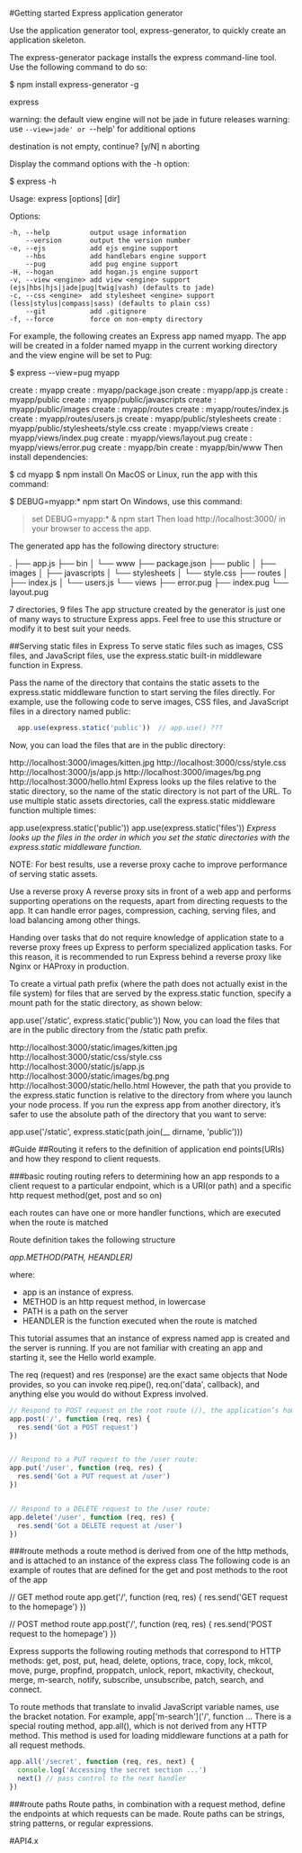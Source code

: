 #Getting started
Express application generator

Use the application generator tool, express-generator, to quickly create an application skeleton.

The express-generator package installs the express command-line tool. Use the following command to do so:

$ npm install express-generator -g


express

  warning: the default view engine will not be jade in future releases
  warning: use `--view=jade' or `--help' for additional options

destination is not empty, continue? [y/N] n
aborting

Display the command options with the -h option:

$ express -h

  Usage: express [options] [dir]

  Options:

    -h, --help          output usage information
        --version       output the version number
    -e, --ejs           add ejs engine support
        --hbs           add handlebars engine support
        --pug           add pug engine support
    -H, --hogan         add hogan.js engine support
    -v, --view <engine> add view <engine> support (ejs|hbs|hjs|jade|pug|twig|vash) (defaults to jade)
    -c, --css <engine>  add stylesheet <engine> support (less|stylus|compass|sass) (defaults to plain css)
        --git           add .gitignore
    -f, --force         force on non-empty directory
For example, the following creates an Express app named myapp. The app will be created in a folder named myapp in the current working directory and the view engine will be set to Pug:

$ express --view=pug myapp

   create : myapp
   create : myapp/package.json
   create : myapp/app.js
   create : myapp/public
   create : myapp/public/javascripts
   create : myapp/public/images
   create : myapp/routes
   create : myapp/routes/index.js
   create : myapp/routes/users.js
   create : myapp/public/stylesheets
   create : myapp/public/stylesheets/style.css
   create : myapp/views
   create : myapp/views/index.pug
   create : myapp/views/layout.pug
   create : myapp/views/error.pug
   create : myapp/bin
   create : myapp/bin/www
Then install dependencies:

$ cd myapp
$ npm install
On MacOS or Linux, run the app with this command:

$ DEBUG=myapp:* npm start
On Windows, use this command:

> set DEBUG=myapp:* & npm start
Then load http://localhost:3000/ in your browser to access the app.

The generated app has the following directory structure:

.
├── app.js
├── bin
│   └── www
├── package.json
├── public
│   ├── images
│   ├── javascripts
│   └── stylesheets
│       └── style.css
├── routes
│   ├── index.js
│   └── users.js
└── views
    ├── error.pug
    ├── index.pug
    └── layout.pug

7 directories, 9 files
The app structure created by the generator is just one of many ways to structure Express apps. Feel free to use this structure or modify it to best suit your needs.


##Serving static files in Express
To serve static files such as images, CSS files, and JavaScript files, use the express.static built-in middleware function in Express.

Pass the name of the directory that contains the static assets to the express.static middleware function to start serving the files directly. For example, use the following code to serve images, CSS files, and JavaScript files in a directory named public:

```js
  app.use(express.static('public'))  // app.use() ???  
```
Now, you can load the files that are in the public directory:

http://localhost:3000/images/kitten.jpg
http://localhost:3000/css/style.css
http://localhost:3000/js/app.js
http://localhost:3000/images/bg.png
http://localhost:3000/hello.html
Express looks up the files relative to the static directory, so the name of the static directory is not part of the URL.
To use multiple static assets directories, call the express.static middleware function multiple times:

app.use(express.static('public'))
app.use(express.static('files'))
*Express looks up the files in the order in which you set the static directories with the express.static middleware function.*

NOTE: For best results, use a reverse proxy cache to improve performance of serving static assets.

Use a reverse proxy
A reverse proxy sits in front of a web app and performs supporting operations on the requests, apart from directing requests to the app. It can handle error pages, compression, caching, serving files, and load balancing among other things.

Handing over tasks that do not require knowledge of application state to a reverse proxy frees up Express to perform specialized application tasks. For this reason, it is recommended to run Express behind a reverse proxy like Nginx or HAProxy in production.

To create a virtual path prefix (where the path does not actually exist in the file system) for files that are served by the express.static function, specify a mount path for the static directory, as shown below:

app.use('/static', express.static('public'))
Now, you can load the files that are in the public directory from the /static path prefix.

http://localhost:3000/static/images/kitten.jpg
http://localhost:3000/static/css/style.css
http://localhost:3000/static/js/app.js
http://localhost:3000/static/images/bg.png
http://localhost:3000/static/hello.html
However, the path that you provide to the express.static function is relative to the directory from where you launch your node process. If you run the express app from another directory, it’s safer to use the absolute path of the directory that you want to serve:

app.use('/static', express.static(path.join(__ dirname, 'public')))



#Guide
##Routing
it refers to the definition of application end points(URIs) and how they respond to client requests.

###basic routing
routing
refers to
determining how an app responds to a client request to a particular endpoint, which is a URI(or path) and a specific http request method(get, post and so on)

each routes can have one or more handler functions, which are executed when the route is matched

Route  definition takes the following structure

*app.METHOD(PATH, HEANDLER)*

where:
- app is an instance of express.
- METHOD is an http request method, in lowercase
- PATH is a path on the server
- HEANDLER is the function executed when the route is matched

This tutorial assumes that an instance of express named app is created and the server is running. If you are not familiar with creating an app and starting it, see the Hello world example.

The req (request) and res (response) are the exact same objects that Node provides, so you can invoke req.pipe(), req.on('data', callback), and anything else you would do without Express involved.


```js
// Respond to POST request on the root route (/), the application’s home page:
app.post('/', function (req, res) {
  res.send('Got a POST request')
})


// Respond to a PUT request to the /user route:
app.put('/user', function (req, res) {
  res.send('Got a PUT request at /user')
})


// Respond to a DELETE request to the /user route:
app.delete('/user', function (req, res) {
  res.send('Got a DELETE request at /user')
})      
```
###route methods
a route method is derived from one of the http methods, and is attached to an instance of the express class
The following code is an example of routes that are defined for the get and post methods to the root of the app

// GET method route
app.get('/', function (req, res) {
  res.send('GET request to the homepage')
})

// POST method route
app.post('/', function (req, res) {
  res.send('POST request to the homepage')
})

Express supports the following routing methods that correspond to HTTP methods: get, post, put, head, delete, options, trace, copy, lock, mkcol, move, purge, propfind, proppatch, unlock, report, mkactivity, checkout, merge, m-search, notify, subscribe, unsubscribe, patch, search, and connect.

To route methods that translate to invalid JavaScript variable names, use the bracket notation. For example, app['m-search']('/', function ...
There is a special routing method, app.all(), which is not derived from any HTTP method. This method is used for loading middleware functions at a path for all request methods.

```js
app.all('/secret', function (req, res, next) {
  console.log('Accessing the secret section ...')
  next() // pass control to the next handler
})  
```
###route paths
Route paths, in combination with a request method, define the endpoints at which requests can be made. Route paths can be strings, string patterns, or regular expressions.


#API4.x
